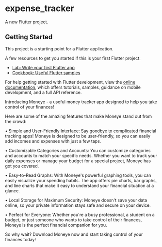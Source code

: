 # expense_tracker

A new Flutter project.

## Getting Started

This project is a starting point for a Flutter application.

A few resources to get you started if this is your first Flutter project:

- [Lab: Write your first Flutter app](https://docs.flutter.dev/get-started/codelab)
- [Cookbook: Useful Flutter samples](https://docs.flutter.dev/cookbook)

For help getting started with Flutter development, view the
[online documentation](https://docs.flutter.dev/), which offers tutorials,
samples, guidance on mobile development, and a full API reference.


Introducing Moneye - a useful money tracker app designed to help you take control of your finances! 

Here are some of the amazing features that make Moneye stand out from the crowd:

• Simple and User-Friendly Interface: Say goodbye to complicated financial tracking apps! Moneye is designed to be user-friendly, so you can easily add incomes and expenses with just a few taps.

• Customizable Categories and Accounts: You can customize categories and accounts to match your specific needs. Whether you want to track your daily expenses or manage your budget for a special project, Moneye has got you covered.

• Easy-to-Read Graphs: With Moneye's powerful graphing tools, you can easily visualize your spending habits. The app offers pie charts, bar graphs, and line charts that make it easy to understand your financial situation at a glance.

• Local Storage for Maximum Security: Moneye doesn't save your data online, so your private information stays safe and secure on your device.

• Perfect for Everyone: Whether you're a busy professional, a student on a budget, or just someone who wants to take control of their finances, Moneye is the perfect financial companion for you.

So why wait? Download Moneye now and start taking control of your finances today!
